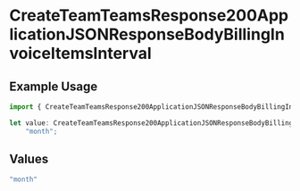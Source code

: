# CreateTeamTeamsResponse200ApplicationJSONResponseBodyBillingInvoiceItemsInterval

## Example Usage

```typescript
import { CreateTeamTeamsResponse200ApplicationJSONResponseBodyBillingInvoiceItemsInterval } from "@vercel/sdk/models/operations";

let value: CreateTeamTeamsResponse200ApplicationJSONResponseBodyBillingInvoiceItemsInterval =
    "month";
```

## Values

```typescript
"month"
```